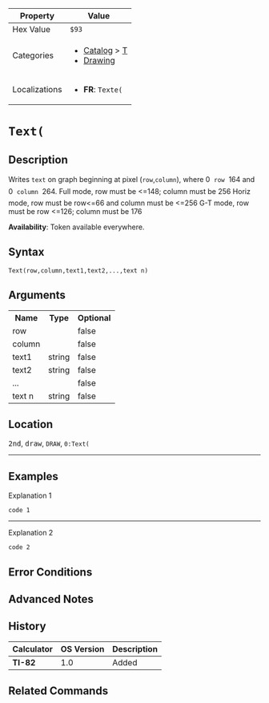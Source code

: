 | Property      | Value |
|---------------|-------|
| Hex Value     | `$93`|
| Categories    | <ul><li>[Catalog](../categories/Catalog.md) > [T](../categories/Catalog.md#T)</li><li>[Drawing](../categories/Drawing.md)</li></ul> |
| Localizations | <ul><li><b>FR</b>: `Texte(`</li></ul> |

# `Text(`

## Description
Writes `text` on graph beginning at pixel (`row`,`column`), where 0  `row`  164 and 0  `column`  264.
Full mode, row must be <=148; column must be 256
Horiz mode, row must be row<=66 and column must be <=256
G-T mode, row must be row <=126; column must be 176


<b>Availability</b>: Token available everywhere.

## Syntax
`Text(row,column,text1,text2,...,text n)`

## Arguments
<table>
<tr><th>Name</th><th>Type</th><th>Optional</th></tr>

<tr><td>row</td><td></td><td>false</td></tr>

<tr><td>column</td><td></td><td>false</td></tr>

<tr><td>text1</td><td>string</td><td>false</td></tr>

<tr><td>text2</td><td>string</td><td>false</td></tr>

<tr><td>...</td><td></td><td>false</td></tr>

<tr><td>text n</td><td>string</td><td>false</td></tr>

</table>

## Location
<kbd>2nd</kbd>, <kbd>draw</kbd>, `DRAW`, `0:Text(`
<hr>

## Examples

Explanation 1
```ti-basic
code 1
```
---
Explanation 2
```ti-basic
code 2
```

## Error Conditions


## Advanced Notes


## History
| Calculator | OS Version | Description |
|------------|------------|-------------|
| <b>TI-82</b> | 1.0 | Added

## Related Commands

    